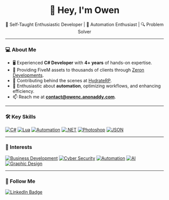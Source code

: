 <h1 align="center">👋 Hey, I'm Owen</h1>

<p align="center">
🎯 Self-Taught Enthusiastic Developer | 🤖 Automation Enthusiast | 🔍 Problem Solver
</p>

---

### 💻 About Me

- 🖥️ Experienced **C# Developer** with **4+ years** of hands-on expertise.
- 🔭 Providing FiveM assets to thousands of clients through [Zeron Developments](https://zeron.dev/).
- 📲 Contributing behind the scenes at [HydrateRP](https://hydraterp.com/).
- 🌱 Enthusiastic about **automation**, optimizing workflows, and enhancing efficiency.
- 📫 Reach me at **contact@owenc.anonaddy.com**.

---

### 🛠️ Key Skills

[![C#](https://custom-icon-badges.demolab.com/badge/C%23-00599C)](#)
[![Lua](https://img.shields.io/badge/Lua-1E75B6)](#)
[![Automation](https://img.shields.io/badge/Automation-E63946)](#)
[![.NET](https://img.shields.io/badge/.NET-6C2DC7)](#)
[![Photoshop](https://img.shields.io/badge/Photoshop-31A8FF)](#)
[![JSON](https://img.shields.io/badge/JSON-F69C00)](#)

---

### 🧠 Interests

[![Business Development](https://img.shields.io/badge/Business%20Development-0077B5)](#)
[![Cyber Security](https://img.shields.io/badge/Cyber%20Security-121212)](#)
[![Automation](https://img.shields.io/badge/Automation-E63946)](#)
[![AI](https://img.shields.io/badge/AI-14A76C)](#)
[![Graphic Design](https://img.shields.io/badge/Graphic%20Design-673AB7)](#)

---

### 📲 Follow Me

<a target="_blank" rel="noopener noreferrer" href="https://x.com/0w3n">
  <img src="https://img.shields.io/badge/Twitter%20(X)-121212" alt="LinkedIn Badge"/>
</a>

